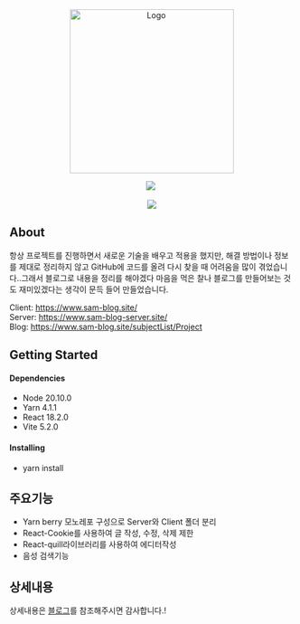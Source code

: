 <div align="center">
    <a href="https://github.com/YousefIbrahimismail" target="_blank">
        <img src="https://sam-blog-image.s3.ap-northeast-2.amazonaws.com/upload/BlogLogo.png" 
        alt="Logo" width="290" height="290">
    </a>
    
</div>

  <p align="center">
    <a href="https://sam-blog.site"><img src="https://img.shields.io/badge/Blog-2D8C3C?style=flat&logo=Blogger&logoColor=FFFFFF&link=https://www.sam-blog.site/detail/Blog%20Project"/></a>&nbsp

  </p>

<div align="center">
<img src="https://readme-typing-svg.demolab.com?font=Fira+Code&size=22&duration=4000&pause=5000&background=FFFFFF00&center=true&vCenter=true&multiline=true&width=435&lines=Sam-Blog-Project">
</div>

## About

항상 프로젝트를 진행하면서 새로운 기술을 배우고 적용을 했지만, 해결 방법이나 정보를 제대로 정리하지 않고 GitHub에 코드를 올려 다시 찾을 때 어려움을 많이 겪었습니다..그래서 블로그로 내용을 정리를 해야겠다 마음을 먹은 찰나 블로그를 만들어보는 것도 재미있겠다는 생각이 문득 들어 만들었습니다.

<div>Client: <a href="https://www.sam-blog.site/" target="_blank">https://www.sam-blog.site/</a></div>
<div>Server: <a href="https://www.sam-blog-server.site/" target="_blank">https://www.sam-blog-server.site/</a></div>
<div>Blog: <a href="https://www.sam-blog.site/subjectList/Project" target="_blank">https://www.sam-blog.site/subjectList/Project</a></div>

## Getting Started

#### Dependencies

- Node 20.10.0
- Yarn 4.1.1
- React 18.2.0
- Vite 5.2.0

#### Installing

- yarn install

## 주요기능

- Yarn berry 모노레포 구성으로 Server와 Client 폴더 분리
- React-Cookie를 사용하여 글 작성, 수정, 삭제 제한
- React-quill라이브러리를 사용하여 에디터작성
- 음성 검색기능

## 상세내용

<div>상세내용은 <a href="https://www.sam-blog.site/subjectList/Project" target="_blank">블로그</a>를 참조해주시면 감사합니다.!</div>
